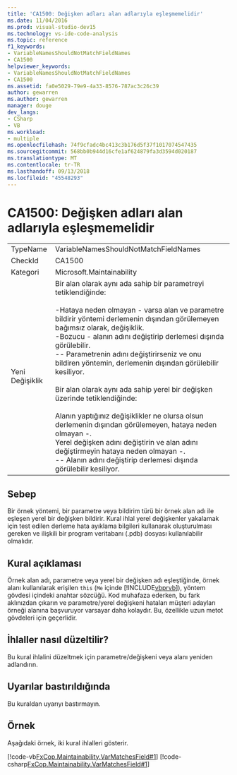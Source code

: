 ```yaml
---
title: 'CA1500: Değişken adları alan adlarıyla eşleşmemelidir'
ms.date: 11/04/2016
ms.prod: visual-studio-dev15
ms.technology: vs-ide-code-analysis
ms.topic: reference
f1_keywords:
- VariableNamesShouldNotMatchFieldNames
- CA1500
helpviewer_keywords:
- VariableNamesShouldNotMatchFieldNames
- CA1500
ms.assetid: fa0e5029-79e9-4a33-8576-787ac3c26c39
author: gewarren
ms.author: gewarren
manager: douge
dev_langs:
- CSharp
- VB
ms.workload:
- multiple
ms.openlocfilehash: 74f9cfadc4bc413c3b176d5f37f1017074547435
ms.sourcegitcommit: 568bb0b944d16cfe1af624879fa3d3594d020187
ms.translationtype: MT
ms.contentlocale: tr-TR
ms.lasthandoff: 09/13/2018
ms.locfileid: "45548293"
---
```

# <a name="ca1500-variable-names-should-not-match-field-names"></a>CA1500: Değişken adları alan adlarıyla eşleşmemelidir

|||
|-|-|
|TypeName|VariableNamesShouldNotMatchFieldNames|
|CheckId|CA1500|
|Kategori|Microsoft.Maintainability|
|Yeni Değişiklik|Bir alan olarak aynı ada sahip bir parametreyi tetiklendiğinde:<br /><br /> -Hataya neden olmayan - varsa alan ve parametre bildirir yöntemi derlemenin dışından görülemeyen bağımsız olarak, değişiklik.<br />-Bozucu - alanın adını değiştirip derlemesi dışında görülebilir.<br />-- Parametrenin adını değiştirirseniz ve onu bildiren yöntemin, derlemenin dışından görülebilir kesiliyor.<br /><br /> Bir alan olarak aynı ada sahip yerel bir değişken üzerinde tetiklendiğinde:<br /><br /> Alanın yaptığınız değişiklikler ne olursa olsun derlemenin dışından görülemeyen, hataya neden olmayan -.<br />Yerel değişken adını değiştirin ve alan adını değiştirmeyin hataya neden olmayan -.<br />-- Alanın adını değiştirip derlemesi dışında görülebilir kesiliyor.|

## <a name="cause"></a>Sebep

Bir örnek yöntemi, bir parametre veya bildirim türü bir örnek alan adı ile eşleşen yerel bir değişken bildirir. Kural ihlal yerel değişkenler yakalamak için test edilen derleme hata ayıklama bilgileri kullanarak oluşturulması gereken ve ilişkili bir program veritabanı (.pdb) dosyası kullanılabilir olmalıdır.

## <a name="rule-description"></a>Kural açıklaması

Örnek alan adı, parametre veya yerel bir değişken adı eşleştiğinde, örnek alanı kullanılarak erişilen `this` (`Me` içinde [!INCLUDE[vbprvb](../code-quality/includes/vbprvb_md.md)]), yöntem gövdesi içindeki anahtar sözcüğü. Kod muhafaza ederken, bu fark aklınızdan çıkarın ve parametre/yerel değişkeni hataları müşteri adayları örneği alanına başvuruyor varsayar daha kolaydır. Bu, özellikle uzun metot gövdeleri için geçerlidir.

## <a name="how-to-fix-violations"></a>İhlaller nasıl düzeltilir?

Bu kural ihlalini düzeltmek için parametre/değişkeni veya alanı yeniden adlandırın.

## <a name="when-to-suppress-warnings"></a>Uyarılar bastırıldığında

Bu kuraldan uyarıyı bastırmayın.

## <a name="example"></a>Örnek

Aşağıdaki örnek, iki kural ihlalleri gösterir.

[!code-vb[FxCop.Maintainability.VarMatchesField#1](../code-quality/codesnippet/VisualBasic/ca1500-variable-names-should-not-match-field-names_1.vb)]
[!code-csharp[FxCop.Maintainability.VarMatchesField#1](../code-quality/codesnippet/CSharp/ca1500-variable-names-should-not-match-field-names_1.cs)]